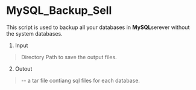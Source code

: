 # MySQL_Backup_Sell
This script is used to backup all your databases in **MySQL**serever without the system databases. 
1. Input
>Directory Path to save the output files.
2. Outout
>-- a tar file contiang sql files for each database.
